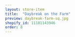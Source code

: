 ```yaml
---
layout: store-item
title:  "Daybreak on the Farm"
preview: daybreak-farm-sq.jpg
shopify_id: 11181143946
order: 8
---
```

